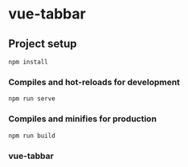 <!--
 * @Author: your name
 * @Date: 2021-07-06 14:28:02
 * @LastEditTime: 2021-07-06 15:44:04
 * @LastEditors: Please set LastEditors
 * @Description: In User Settings Edit
 * @FilePath: \vue-github\vue-tabbar\README.md
-->
# vue-tabbar

## Project setup
```
npm install
```

### Compiles and hot-reloads for development
```
npm run serve
```

### Compiles and minifies for production
```
npm run build
```

### vue-tabbar

